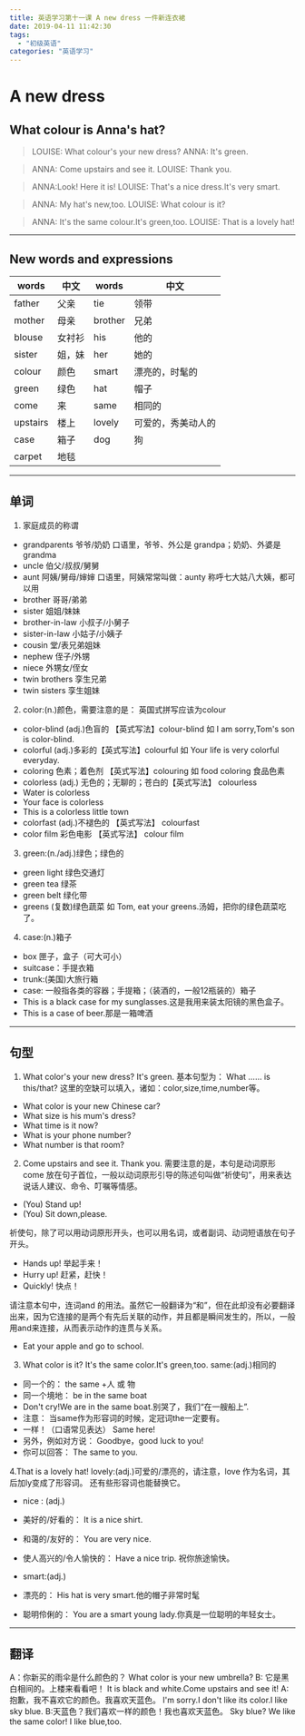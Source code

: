 ```yaml
---
title: 英语学习第十一课 A new dress 一件新连衣裙
date: 2019-04-11 11:42:30
tags: 
  - "初级英语"
categories: "英语学习"
---
```

# A new dress
## What colour is Anna's hat?
> LOUISE: What colour's your new dress?
> ANNA: It's green.

> ANNA: Come upstairs and see it.
> LOUISE: Thank you.

> ANNA:Look! Here it is!
> LOUISE: That's a nice dress.It's very smart.

> ANNA: My hat's new,too.
> LOUISE: What colour is it?

> ANNA: It's the same colour.It's green,too.
> LOUISE: That is a lovely hat!
---
## New words and expressions
words | 中文 | words | 中文
--- | --- | --- | ---
father | 父亲 | tie | 领带
mother | 母亲 | brother | 兄弟 
blouse | 女衬衫 | his | 他的
sister | 姐，妹 | her | 她的
colour | 颜色 | smart | 漂亮的，时髦的
green | 绿色 | hat | 帽子
come | 来 | same | 相同的
upstairs | 楼上 | lovely | 可爱的，秀美动人的
case | 箱子 | dog | 狗
carpet | 地毯

---
## 单词
1. 家庭成员的称谓
- grandparents 爷爷/奶奶 口语里，爷爷、外公是 grandpa；奶奶、外婆是 grandma
- uncle 伯父/叔叔/舅舅
- aunt 阿姨/舅母/婶婶 口语里，阿姨常常叫做：aunty 称呼七大姑八大姨，都可以用
- brother 哥哥/弟弟
- sister 姐姐/妹妹
- brother-in-law 小叔子/小舅子
- sister-in-law 小姑子/小姨子
- cousin 堂/表兄弟姐妹
- nephew 侄子/外甥
- niece 外甥女/侄女
- twin brothers 孪生兄弟
- twin sisters 孪生姐妹

2. color:(n.)颜色，需要注意的是： 英国式拼写应该为colour
- color-blind (adj.)色盲的 【英式写法】colour-blind 如 I am sorry,Tom's son is color-blind.
- colorful (adj.)多彩的【英式写法】colourful 如 Your life is very colorful everyday.
- coloring 色素；着色剂 【英式写法】colouring 如 food coloring 食品色素
- colorless (adj.) 无色的；无聊的；苍白的【英式写法】 colourless
 - Water is colorless
 - Your face is colorless
 - This is a colorless little town
 - colorfast (adj.)不褪色的 【英式写法】 colourfast
 - color film 彩色电影 【英式写法】 colour film

3. green:(n./adj.)绿色；绿色的
- green light 绿色交通灯
- green tea 绿茶
- green belt 绿化带
- greens (复数)绿色蔬菜 如 Tom, eat your greens.汤姆，把你的绿色蔬菜吃了。

4. case:(n.)箱子
- box 匣子，盒子（可大可小）
- suitcase：手提衣箱
- trunk:(美国)大旅行箱
- case: 一般指各类的容器；手提箱；（装酒的，一般12瓶装的）箱子
 - This is a black case for my sunglasses.这是我用来装太阳镜的黑色盒子。
 - This is a case of beer.那是一箱啤酒

---
## 句型
1. What color's your new dress? It's green.
基本句型为： What …… is this/that?
这里的空缺可以填入，诸如：color,size,time,number等。
- What color is your new Chinese car?
- What size is his mum's dress?
- What time is it now?
- What is your phone number?
- What number is that room?

2. Come upstairs and see it. Thank you.
需要注意的是，本句是动词原形come 放在句子首位，一般以动词原形引导的陈述句叫做“祈使句”，用来表达说话人建议、命令、叮嘱等情感。
-  (You) Stand up!
-  (You) Sit down,please.

祈使句，除了可以用动词原形开头，也可以用名词，或者副词、动词短语放在句子开头。
- Hands up! 举起手来！
- Hurry up! 赶紧，赶快！
- Quickly! 快点！

请注意本句中，连词and 的用法。虽然它一般翻译为“和”，但在此却没有必要翻译出来，因为它连接的是两个有先后关联的动作，并且都是瞬间发生的，所以，一般用and来连接，从而表示动作的连贯与关系。
- Eat your apple and go to school.

3. What color is it? It's the same color.It's green,too.
same:(adj.)相同的

- 同一个的： the same +人 或 物
- 同一个境地： be in the same boat
 - Don't cry!We are in the same boat.别哭了，我们“在一艘船上”.
- 注意： 当same作为形容词的时候，定冠词the一定要有。
- 一样！（口语常见表达） Same here!
- 另外，例如对方说： Goodbye，good luck to you!
- 你可以回答： The same to you.

4.That is a lovely hat!
lovely:(adj.)可爱的/漂亮的，请注意，love 作为名词，其后加ly变成了形容词。
还有些形容词也能替换它。
- nice : (adj.)
 - 美好的/好看的： It is a nice shirt.
 - 和蔼的/友好的： You are very nice.
 - 使人高兴的/令人愉快的： Have a nice trip. 祝你旅途愉快。

- smart:(adj.)
 - 漂亮的： His hat is very smart.他的帽子非常时髦
 - 聪明伶俐的： You are a smart young lady.你真是一位聪明的年轻女士。


---
## 翻译
A：你新买的雨伞是什么颜色的？
What color is your new umbrella?
B: 它是黑白相间的。上楼来看看吧！
It is black and white.Come upstairs and see it!
A:抱歉，我不喜欢它的颜色。我喜欢天蓝色。
I'm sorry.I don't like its color.I like sky blue.
B:天蓝色？我们喜欢一样的颜色！我也喜欢天蓝色。
Sky blue? We like the same color! I like blue,too.








